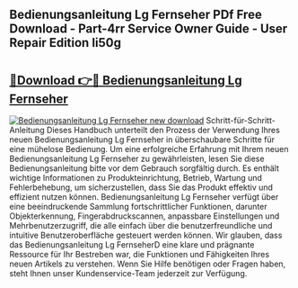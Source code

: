 ## Bedienungsanleitung Lg Fernseher PDf Free Download - Part-4rr Service Owner Guide - User Repair Edition Ii50g

# <h2><a href="http://df61vb.blite.top/?on=Bedienungsanleitung+Lg+Fernseher">🔗Download 👉🔴 Bedienungsanleitung Lg Fernseher</a></h2>

[![Bedienungsanleitung Lg Fernseher new download](https://i.imgur.com/lujVjoI.png)](http://df61vb.blite.top/?on=Bedienungsanleitung+Lg+Fernseher)
Schritt-für-Schritt-Anleitung Dieses Handbuch unterteilt den Prozess der Verwendung Ihres neuen Bedienungsanleitung Lg Fernseher in überschaubare Schritte für eine mühelose Bedienung. Um eine erfolgreiche Erfahrung mit Ihrem neuen Bedienungsanleitung Lg Fernseher zu gewährleisten, lesen Sie diese Bedienungsanleitung bitte vor dem Gebrauch sorgfältig durch. Es enthält wichtige Informationen zu Produkteinrichtung, Betrieb, Wartung und Fehlerbehebung, um sicherzustellen, dass Sie das Produkt effektiv und effizient nutzen können. Bedienungsanleitung Lg Fernseher verfügt über eine beeindruckende Sammlung fortschrittlicher Funktionen, darunter Objekterkennung, Fingerabdruckscannen, anpassbare Einstellungen und Mehrbenutzerzugriff, die alle einfach über die benutzerfreundliche und intuitive Benutzeroberfläche gesteuert werden können. Wir glauben, dass das Bedienungsanleitung Lg FernseherD eine klare und prägnante Ressource für Ihr Bestreben war, die Funktionen und Fähigkeiten Ihres neuen Artikels zu verstehen. Wenn Sie Hilfe benötigen oder Fragen haben, steht Ihnen unser Kundenservice-Team jederzeit zur Verfügung.

